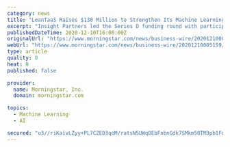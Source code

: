 ```yaml
---
category: news
title: "LeanTaaS Raises $130 Million to Strengthen Its Machine Learning Software Platform to Continue Helping Hospitals Achieve Operational Excellence"
excerpt: "Insight Partners led the Series D funding round with participation from Goldman Sachs LeanTaaS, Inc., a Silicon Valley software innovator that increases patient access and transforms operational performance for healthcare providers,"
publishedDateTime: 2020-12-10T16:00:00Z
originalUrl: "https://www.morningstar.com/news/business-wire/20201210005159/leantaas-raises-130-million-to-strengthen-its-machine-learning-software-platform-to-continue-helping-hospitals-achieve-operational-excellence"
webUrl: "https://www.morningstar.com/news/business-wire/20201210005159/leantaas-raises-130-million-to-strengthen-its-machine-learning-software-platform-to-continue-helping-hospitals-achieve-operational-excellence"
type: article
quality: 0
heat: 0
published: false

provider:
  name: Morningstar, Inc.
  domain: morningstar.com

topics:
  - Machine Learning
  - AI

secured: "u3//riKaivLZyy+PL7CZED3qoM/ratsN5UWqOEbFnbnGdk7SMkm50TM3pb1Fns9CtktLxp5Dg+EuLaSuOFJHJ+jWC2vV9NMwzJ49L5MVNVHVDsj/cUz0ZxOXj8Uw17GWiHhAlHZaE0jes9UV6PN1VdBW7sGgQluig1jxUdmhcx434fDMGTif9CanSlpjcAkZHy8jz0OADE8Zd45i8l3Qp+etFtrPMC+EBzFQT9jPFemRMGRMjR5V+C6X52OrUKlIIUgcZMwK0ZAFtcL4wavPGkhD4CPQPr0NFsSpVD4YNYtR9TV3pwQl2Of/rmbr3jSQsPgvfgNONSwpz7xuKaT53PY9qDD35eLKmipXCjbSN9U=;SLiZNRp8oLz1NJmZ55YF/A=="
---
```


